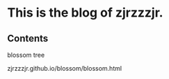 # This is the blog of zjrzzzjr.

## Contents

blossom tree 

zjrzzzjr.github.io/blossom/blossom.html